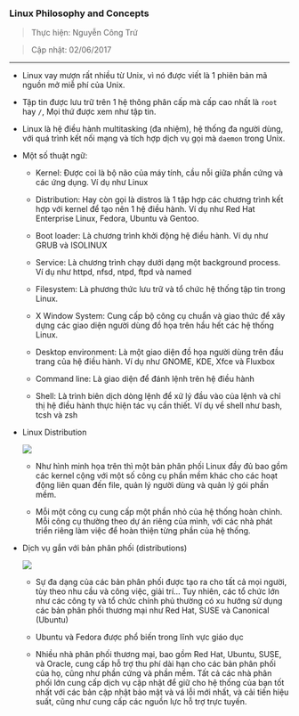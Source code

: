 
###  Linux Philosophy and Concepts

> Thực hiện: Nguyễn Công Trứ

> Cập nhật: 02/06/2017

***

- Linux vay mượn rất nhiều từ Unix, vì nó được viết là 1 phiên bản mã nguồn mở miễ phí của Unix. 

- Tập tin được lưu trữ trên 1 hệ thông phân cấp mà cấp cao nhất là `root` hay `/`, Mọi thứ được xem như tập tin.

- Linux là hệ điều hành multitasking (đa nhiệm), hệ thống đa người dùng, với quá trình kết nối mạng và tích hợp dịch vụ gọi mà `daemon` trong Unix.

- Một số thuật ngữ:

	+ Kernel: Được coi là bộ não của máy tính, cầu nỗi giữa phần cứng và các ứng dụng. Ví dụ như Linux

	+ Distribution: Hay còn gọi là distros là 1 tập hợp các chương trình kết hợp với kernel để tạo nên 1 hệ điều hành. Ví dụ như Red Hat Enterprise Linux, Fedora, Ubuntu và Gentoo.

	+ Boot loader: Là chương trình khởi động hệ điều hành. Ví dụ như GRUB và ISOLINUX

	+ Service: Là chương trình chạy dưới dạng một background process. Ví dụ như httpd, nfsd, ntpd, ftpd và named

	+ Filesystem: Là phương thức lưu trữ và tổ chức hệ thống tập tin trong Linux.

	+ X Window System: Cung cấp bộ công cụ chuẩn và giao thức để xây dựng các giao diện người dùng đồ họa trên hầu hết các hệ thống Linux.

	+ Desktop environment: Là một giao diện đồ họa người dùng trên đầu trang của hệ điều hành. Ví dụ như GNOME, KDE, Xfce và Fluxbox

	+ Command line: Là giao diện để đánh lệnh trên hệ điều hành

	+ Shell: Là trình biên dịch dòng lệnh để xử lý đầu vào của lệnh và chỉ thị hệ điều hành thực hiện tác vụ cần thiết. Ví dụ về shell như bash, tcsh và zsh

- Linux Distribution

	![](https://github.com/hellsins/sysadmin_level1/blob/master/Task43_Linux_Course_01_LFS101/Chapter_02/Images/1.png)


	+ Như hình minh họa trên thì một bản phân phối Linux đầy đủ bao gồm các kernel cộng với một số công cụ phần mềm khác cho các hoạt động liên quan đến file, quản lý người dùng và quản lý gói phần mềm. 

	+ Mỗi một công cụ cung cấp một phần nhỏ của hệ thống hoàn chỉnh. Mỗi công cụ thường theo dự án riêng của mình, với các nhà phát triển riêng làm việc để hoàn thiện từng phần của hệ thống.

- Dịch vụ gắn với bản phân phối (distributions)

	![](https://github.com/hellsins/sysadmin_level1/blob/master/Task43_Linux_Course_01_LFS101/Chapter_02/Images/2.png)


	+ Sự đa dạng của các bản phân phối được tạo ra cho tất cả mọi người, tùy theo nhu cầu và công việc, giải trí... Tuy nhiên, các tổ chức lớn như các công ty và tổ chức chính phủ thường có xu hướng sử dụng các bản phân phối thương mại như Red Hat, SUSE và Canonical (Ubuntu)

	+ Ubuntu và Fedora được phổ biến trong lĩnh vực giáo dục

	+ Nhiều nhà phân phối thương mại, bao gồm Red Hat, Ubuntu, SUSE, và Oracle, cung cấp hỗ trợ thu phí dài hạn cho các bản phân phối của họ, cũng như phần cứng và phần mềm. Tất cả các nhà phân phối lớn cung cấp dịch vụ cập nhật để giữ cho hệ thống của bạn tốt nhất với các bản cập nhật bảo mật và vá lỗi mới nhất, và cải tiến hiệu suất, cũng như cung cấp các nguồn lực hỗ trợ trực tuyến.